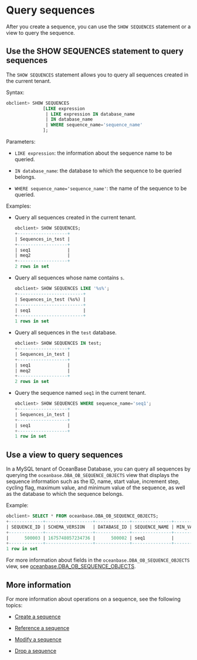 # Query sequences

After you create a sequence, you can use the `SHOW SEQUENCES` statement or a view to query the sequence. 

## Use the SHOW SEQUENCES statement to query sequences

The `SHOW SEQUENCES` statement allows you to query all sequences created in the current tenant. 

Syntax:

```sql
obclient> SHOW SEQUENCES
              [LIKE expression
               | LIKE expression IN database_name
               | IN database_name
               | WHERE sequence_name='sequence_name'
              ];
```

Parameters:

* `LIKE expression`: the information about the sequence name to be queried. 

* `IN database_name`: the database to which the sequence to be queried belongs. 

* `WHERE sequence_name='sequence_name'`: the name of the sequence to be queried. 

Examples:

* Query all sequences created in the current tenant. 

   ```sql
   obclient> SHOW SEQUENCES;
   +-------------------+
   | Sequences_in_test |
   +-------------------+
   | seq1              |
   | meq2              |
   +-------------------+
   2 rows in set
   ```

* Query all sequences whose name contains `s`. 

   ```sql
   obclient> SHOW SEQUENCES LIKE '%s%';
   +-------------------------+
   | Sequences_in_test (%s%) |
   +-------------------------+
   | seq1                    |
   +-------------------------+
   1 rows in set
   ```

* Query all sequences in the `test` database. 

   ```sql
   obclient> SHOW SEQUENCES IN test;
   +-------------------+
   | Sequences_in_test |
   +-------------------+
   | seq1              |
   | meq2              |
   +-------------------+
   2 rows in set
   ```

* Query the sequence named `seq1` in the current tenant. 

   ```sql
   obclient> SHOW SEQUENCES WHERE sequence_name='seq1';
   +-------------------+
   | Sequences_in_test |
   +-------------------+
   | seq1              |
   +-------------------+
   1 row in set
   ```

## Use a view to query sequences

In a MySQL tenant of OceanBase Database, you can query all sequences by querying the `oceanbase.DBA_OB_SEQUENCE_OBJECTS` view that displays the sequence information such as the ID, name, start value, increment step, cycling flag, maximum value, and minimum value of the sequence, as well as the database to which the sequence belongs. 

Example:

```sql
obclient> SELECT * FROM oceanbase.DBA_OB_SEQUENCE_OBJECTS;
+-------------+------------------+-------------+---------------+-----------+-----------+--------------+------------+------------+------------+------------+---------------------+
| SEQUENCE_ID | SCHEMA_VERSION   | DATABASE_ID | SEQUENCE_NAME | MIN_VALUE | MAX_VALUE | INCREMENT_BY | START_WITH | CACHE_SIZE | ORDER_FLAG | CYCLE_FLAG | IS_SYSTEM_GENERATED |
+-------------+------------------+-------------+---------------+-----------+-----------+--------------+------------+------------+------------+------------+---------------------+
|      500003 | 1675748057234736 |      500002 | seq1          |         1 |        10 |            2 |          1 |         30 |          0 |          0 |                   0 |
+-------------+------------------+-------------+---------------+-----------+-----------+--------------+------------+------------+------------+------------+---------------------+
1 row in set
```

For more information about fields in the `oceanbase.DBA_OB_SEQUENCE_OBJECTS` view, see [oceanbase.DBA_OB_SEQUENCE_OBJECTS](../../../../500.system-reference/400.system-overview-of-mysql-mode/200.dictionary-view-of-mysql-mode/6800.oceanbase-dba_ob_sequence_objects-of-mysql-mode.md). 

## More information

For more information about operations on a sequence, see the following topics:

* [Create a sequence](../600.manage-sequence-of-mysql-mode/100.create-a-sequence-of-mysql-mode.md)

* [Reference a sequence](../600.manage-sequence-of-mysql-mode/300.use-a-sequence-of-mysql-mode.md)

* [Modify a sequence](../600.manage-sequence-of-mysql-mode/400.modify-a-sequence-of-mysql-mode.md)

* [Drop a sequence](../600.manage-sequence-of-mysql-mode/500.delete-a-squence-of-mysql-mode.md)
